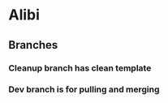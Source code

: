 # Alibi

## Branches
### Cleanup branch has clean template 

### Dev branch is for pulling and merging 
